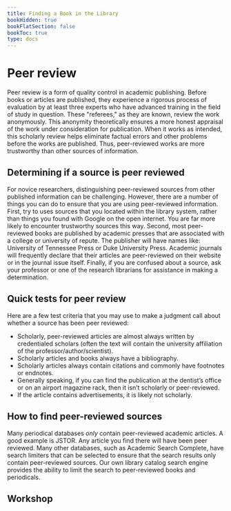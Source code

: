 ```yaml
---
title: Finding a Book in the Library
bookHidden: true
bookFlatSection: false
bookToc: true
type: docs
---
```


# Peer review

Peer review is a form of quality control in academic publishing. Before books or articles are published, they experience a rigorous process of evaluation by at least three experts who have advanced training in the field of study in question. These "referees," as they are known, review the work anonymously. This anonymity theoretically ensures a more honest appraisal of the work under consideration for publication. When it works as intended, this scholarly review helps eliminate factual errors and other problems before the works are published. Thus, peer-reviewed works are more trustworthy than other sources of information.

## Determining if a source is peer reviewed

For novice researchers, distinguishing peer-reviewed sources from other published information can be challenging. However, there are a number of things you can do to ensure that you are using peer-reviewed information. First, try to uses sources that you located within the library system, rather than things you found with Google on the open internet. You are far more likely to encounter trustworthy sources this way. Second, most peer-reviewed books are published by academic presses that are associated with a college or university of repute. The publisher will have names like: University of Tennessee Press or Duke University Press. Academic journals will frequently declare that their articles are peer-reviewed on their website or in the journal issue itself. Finally, if you are confused about a source, ask your professor or one of the research librarians for assistance in making a determination.

## Quick tests for peer review

Here are a few test criteria that you may use to make a judgment call about whether a source has been peer reviewed:

- Scholarly, peer-reviewed articles are almost always written by credentialed scholars (often the text will contain the university affiliation of the professor/author/scientist).
- Scholarly articles and books always have a bibliography.
- Scholarly articles always contain citations and commonly have footnotes or endnotes.
- Generally speaking, if you can find the publication at the dentist’s office or on an airport magazine rack, then it isn’t scholarly or peer-reviewed.
- If the article contains advertisements, it is likely not scholarly.
  

## How to find peer-reviewed sources

Many periodical databases *only* contain peer-reviewed academic articles. A good example is JSTOR. Any article you find there will have been peer reviewed. Many other databases, such as Academic Search Complete, have search limiters that can be selected to ensure that the search results only contain peer-reviewed sources. Our own library catalog search engine provides the ability to limit the search to peer-reviewed books and periodicals.

## Workshop



